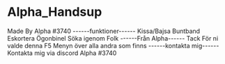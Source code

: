 # Alpha_Handsup
Made By Alpha #3740
------funktioner------
Kissa/Bajsa
Buntband
Eskortera 
Ögonbinel
Söka igenom Folk 
------Från Alpha------
Tack För ni valde denna F5 Menyn över alla andra som finns 
------kontakta mig------
Kontakta mig via discord
Alpha #3740
